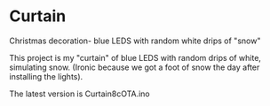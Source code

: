 # Curtain
Christmas decoration- blue LEDS with random white drips of "snow"

This project is my "curtain" of blue LEDS with random drips of white, simulating snow.
(Ironic because we got a foot of snow the day after installing the lights).

The latest version is Curtain8cOTA.ino